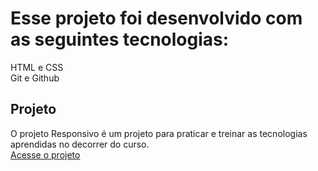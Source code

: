 # Esse projeto foi desenvolvido com as seguintes tecnologias:
HTML e CSS <br>
Git e Github


<h2>Projeto</h2>
<p>O projeto Responsivo é um projeto para praticar e treinar as tecnologias aprendidas no decorrer do curso.<br> 
   <a href="https://luizmachado2001.github.io/responsividade/">Acesse o projeto </a></p>
